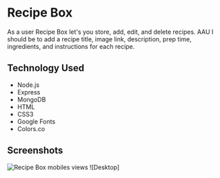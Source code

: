# Recipe Box
As a user Recipe Box let's you store, add, edit, and delete recipes. AAU I should be to add a recipe title, image link, description, prep time, ingredients, and instructions for each recipe.

## Technology Used
* Node.js
* Express
* MongoDB
* HTML
* CSS3
* Google Fonts
* Colors.co

## Screenshots
![Recipe Box mobiles views](https://i.imgur.com/8xAoUhG.png)
![Desktop]

